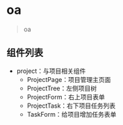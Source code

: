 # oa

> oa

## 组件列表

- project：与项目相关组件
  * ProjectPage：项目管理主页面
  * ProjectTree：左侧项目树
  * ProjectForm：右上项目表单
  * ProjectTask：右下项目任务列表
  * TaskForm：给项目增加任务表单

